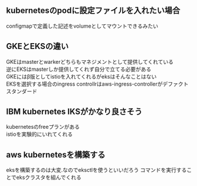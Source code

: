 ## kubernetesのpodに設定ファイルを入れたい場合
configmapで定義した記述をvolumeとしてマウントできるみたい

## GKEとEKSの違い
GKEはmasterとwarkerどちらもマネジメントとして提供してくれている  
逆にEKSはmasterしか提供してくれず自分で立てる必要がある  
GKEにはβ版としてistioを入れてくれるがeksはそんなことはない  
EKSを選択する場合のingress controllrはaws-ingress-controllerがデファクトスタンダード

## IBM kubernetes IKSがかなり良さそう
kubernetesのfreeプランがある  
istioを実験的にいれてくれる

## aws kubernetesを構築する
eksを構築するのは大変.なのでeksctlを使うといいだろう
コマンドを実行することでeksクラスタを組んでくれる
